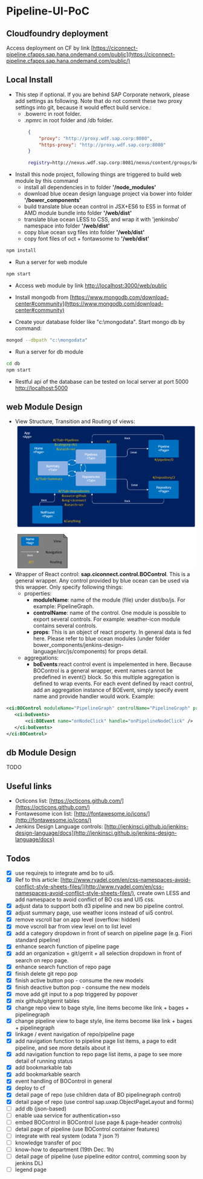 # Pipeline-UI-PoC

Cloudfoundry deployment
--------------
Access deployment on CF by link [https://ciconnect-pipeline.cfapps.sap.hana.ondemand.com/public](https://ciconnect-pipeline.cfapps.sap.hana.ondemand.com/public/)

Local Install
--------------
* This step if optional. If you are behind SAP Corporate network, please add settings as following. Note that do not commit these two proxy settings into git, because it would effect build service.:
	* .bowerrc in root folder.
	* .npmrc in root folder and /db folder.

``` json
	 	{
	 		"proxy": "http://proxy.wdf.sap.corp:8080",
			"https-proxy": "http://proxy.wdf.sap.corp:8080"
	 	}
```
	
``` sh
		registry=http://nexus.wdf.sap.corp:8081/nexus/content/groups/build.releases.npm/
```

* Install this node project, following things are triggered to build web module by this command
 	* install all dependencies in to folder **'/node_modules'**
	* download blue ocean design language project via bower into folder **'/bower_components'**
	* build translate blue ocean control in JSX+ES6 to ES5 in format of AMD module bundle into folder **'/web/dist'**
	* translate blue ocean LESS to CSS, and wrap it with 'jenkinsbo' namespace into folder **'/web/dist'**
	* copy blue ocean svg files into folder **'/web/dist'**
	* copy font files of oct + fontawsome to **'/web/dist'**
``` sh
npm install
```

* Run a server for web module
``` sh
npm start
```
* Access web module by link [http://localhost:3000/web/public](http://localhost:3000/web/public)

* Install mongodb from [https://www.mongodb.com/download-center#community](https://www.mongodb.com/download-center#community)
* Create your database folder like "c:\mongodata". Start mongo db by command:
``` sh
mongod --dbpath "c:\mongodata"
```

* Run a server for db module
``` sh
cd db
npm start
```
 * Restful api of the database can be tested on local server at port 5000 [http://localhost:5000](http://localhost:5000)

web Module Design
--------------
 * View Structure, Transition and Routing of views:
 ![](./doc/01.view.PNG)
 * Wrapper of React control: **sap.ciconnect.control.BOControl**. This is a general wrapper. Any control provided by blue ocean can be used via this wrapper. Only specify following things:
 	* properties:
 		* **moduleName**: name of the module (file) under dist/bo/js. For example: PipelineGraph.
 		* **controlName**: name of the control. One module is possible to export several controls. For example: weather-icon module contains several controls.
 		* **props**: This is an object of react property. In general data is fed here. Please refer to blue ocean modules (under folder bower_components/jenkins-design-language/src/js/components) for props detail.
 	* aggregations:
 		* **boEvents**:react control event is impelemented in here. Because BOControl is a general wrapper, event names cannot be predefined in event{} block. So this multiple aggregation is defined to wrap events. For each event defined by react control, add an aggregation instance of BOEvent, simply specify event name and provide handler would work.
 	Example:
 ``` xml
<ci:BOControl moduleName="PipelineGraph" controlName="PipelineGraph" props="{pipeline>abstract}">
	<ci:boEvents>
		<ci:BOEvent name="onNodeClick" handle="onPipelineNodeClick" />
	</ci:boEvents>
</ci:BOControl>
```	

db Module Design
--------------
TODO

Useful links
--------------
* Octicons list: [https://octicons.github.com/](https://octicons.github.com/)
* Fontawesome icon list: [http://fontawesome.io/icons/](http://fontawesome.io/icons/)
* Jenkins Design Language controls: [http://jenkinsci.github.io/jenkins-design-language/docs](http://jenkinsci.github.io/jenkins-design-language/docs)

Todos
--------------
- [x] use requirejs to integrate amd bo to ui5.
- [x] Ref to this article: [http://www.ryadel.com/en/css-namespaces-avoid-conflict-style-sheets-files/](http://www.ryadel.com/en/css-namespaces-avoid-conflict-style-sheets-files/), create own LESS and add namespace to avoid conflict of BO css and UI5 css.
- [x] adjust data to support both d3 pipeline and new bo pipeline control.
- [x] adjust summary page, use weather icons instead of ui5 control.
- [x] remove vscroll bar on app level (overflow: hidden)
- [x] move vscroll bar from view level on to list level
- [x] add a category dropdown in front of search on pipeline page (e.g. Fiori standard pipeline)
- [x] enhance search function of pipeline page
- [x] add an organization + git/gerrit + all selection dropdown in front of search on repo page.
- [x] enhance search function of repo page
- [x] finish delete git repo pop
- [x] finish active button pop - consume the new models
- [x] finish deactive button pop - consume the new models
- [x] move add git input to a pop triggered by popover
- [x] mix github/gitgerrit tables
- [x] change repo view to bage style, line items become like link + bages + pipelinegraph
- [x] change pipeline view to bage style, line items become like link + bages + pipelinegraph
- [x] linkage / event navigation of repo/pipeline page
- [x] add navigation function to pipeline page list items, a page to edit pipeline, and see more details about it
- [x] add navigation function to repo page list items, a page to see more detail of running status
- [x] add bookmarkable tab
- [x] add bookmarkable search
- [x] event handling of BOControl in general
- [x] deploy to cf
- [x] detail page of repo (use children data of BO pipelinegraph control)
- [x] detail page of repo (use control sap.uxap.ObjectPageLayout and forms)
- [ ] add db (json-based)
- [ ] enable uaa service for authentication+sso
- [ ] embed BOControl in BOControl (use page & page-header controls)
- [ ] detail page of pipeline (use BOControl container features)
- [ ] integrate with real system (odata ? json ?)
- [ ] knowledge transfer of poc 
- [ ] know-how to department (19th Dec.  1h)
- [ ] detail page of pipeline (use pipeline editor control, comming soon by jenkins DL)
- [ ] legend page
